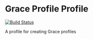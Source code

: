 # Grace Profile Profile

[![Build Status](https://github.com/grace-profiles/profile/workflows/Grace%20CI/badge.svg)](https://github.com/grace-profiles/profile/actions)

A profile for creating Grace profiles
